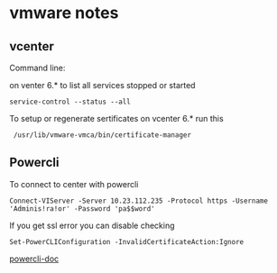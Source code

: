 
# vmware notes 


## vcenter

Command line: 

on venter 6.* to list all services stopped or started 

```
service-control --status --all 
```

To setup or regenerate sertificates on vcenter 6.* run this 

```
 /usr/lib/vmware-vmca/bin/certificate-manager
```


## Powercli

To connect to center with powercli

```
Connect-VIServer -Server 10.23.112.235 -Protocol https -Username 'Adminis!ra!or' -Password 'pa$$word'
```
If you get ssl error you can disable checking 
```
Set-PowerCLIConfiguration -InvalidCertificateAction:Ignore
```

[powercli-doc](https://code.vmware.com/docs/11860/powercli-12-0-0-user-s-guide/GUID-FDB2591C-121E-40F9-AD83-317E7DF9B704.html)
